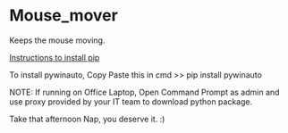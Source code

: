 # Mouse_mover
Keeps the mouse moving.

[Instructions to install pip](https://www.geeksforgeeks.org/how-to-install-pip-on-windows/#:~:text=Download%20and%20Install%20pip%3A&text=Download%20the%20get%2Dpip.py,where%20the%20above%20file%20exists.&text=and%20wait%20through%20the%20installation,now%20installed%20on%20your%20system)

To install pywinauto, Copy Paste this in cmd >> pip install pywinauto

NOTE:
If running on Office Laptop, Open Command Prompt as admin and use proxy provided by your IT team to download python package.


Take that afternoon Nap, you deserve it. :)
